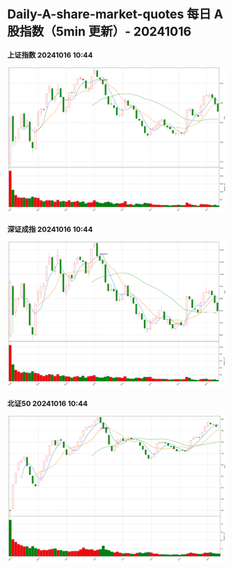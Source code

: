 
# Daily-A-share-market-quotes 每日 A 股指数（5min 更新）- 20241016

### 上证指数 20241016 10:44
![](./fig/2024/10/20241016-sh000001.png)

### 深证成指 20241016 10:44
![](./fig/2024/10/20241016-sz399001.png)

### 北证50 20241016 10:44
![](./fig/2024/10/20241016-bj899050.png)
